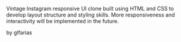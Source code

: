Vintage Instagram responsive UI clone built using HTML and CSS to develop layout structure and styling skills.
More responsiveness and interactivity will be implemented in the future.

by glfarias
